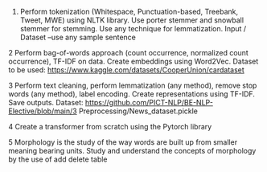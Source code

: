 1. Perform tokenization (Whitespace, Punctuation-based, Treebank, Tweet, MWE) using NLTK 
  library. Use porter stemmer and snowball stemmer for stemming. Use any technique for 
  lemmatization. 
  Input / Dataset –use any sample sentence

2 Perform bag-of-words approach (count occurrence, normalized count occurrence), TF-IDF on 
  data.  Create embeddings using Word2Vec. 
  Dataset to be used: https://www.kaggle.com/datasets/CooperUnion/cardataset 
  
3 Perform text cleaning, perform lemmatization (any method), remove stop words (any 
  method), label encoding. Create representations using TF-IDF. Save outputs. 
    Dataset: https://github.com/PICT-NLP/BE-NLP-Elective/blob/main/3
Preprocessing/News_dataset.pickle 

4 Create a transformer from scratch using the Pytorch library 

5 Morphology is the study of the way words are built up from smaller meaning bearing units. 
Study and understand the concepts of morphology by the use of add delete table 
